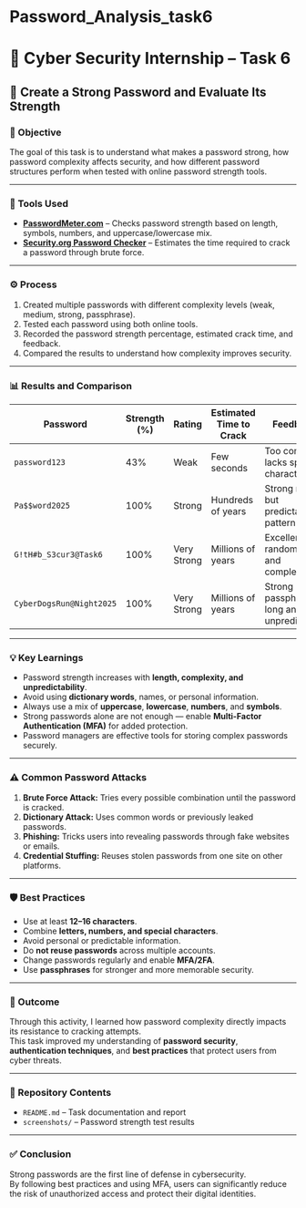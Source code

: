 # Password_Analysis_task6
# 🔐 Cyber Security Internship – Task 6  
## 🧩 Create a Strong Password and Evaluate Its Strength  

### 🎯 Objective  
The goal of this task is to understand what makes a password strong, how password complexity affects security, and how different password structures perform when tested with online password strength tools.

---

### 🧰 Tools Used  
- **[PasswordMeter.com](https://passwordmeter.com)** – Checks password strength based on length, symbols, numbers, and uppercase/lowercase mix.  
- **[Security.org Password Checker](https://www.security.org/how-secure-is-my-password/)** – Estimates the time required to crack a password through brute force.

---

### ⚙️ Process  
1. Created multiple passwords with different complexity levels (weak, medium, strong, passphrase).  
2. Tested each password using both online tools.  
3. Recorded the password strength percentage, estimated crack time, and feedback.  
4. Compared the results to understand how complexity improves security.  

---

### 📊 Results and Comparison  

| Password | Strength (%) | Rating | Estimated Time to Crack | Feedback |
|-----------|---------------|---------|--------------------------|-----------|
| `password123` | 43% | Weak | Few seconds | Too common, lacks special characters |
| `Pa$$word2025` | 100% | Strong | Hundreds of years | Strong mix but predictable pattern |
| `G!tH#b_S3cur3@Task6` | 100% | Very Strong | Millions of years | Excellent randomness and complexity |
| `CyberDogsRun@Night2025` | 100% | Very Strong | Millions of years | Strong passphrase, long and unpredictable |

---

### 💡 Key Learnings  
- Password strength increases with **length, complexity, and unpredictability**.  
- Avoid using **dictionary words**, names, or personal information.  
- Always use a mix of **uppercase**, **lowercase**, **numbers**, and **symbols**.  
- Strong passwords alone are not enough — enable **Multi-Factor Authentication (MFA)** for added protection.  
- Password managers are effective tools for storing complex passwords securely.  

---

### ⚠️ Common Password Attacks  
1. **Brute Force Attack:** Tries every possible combination until the password is cracked.  
2. **Dictionary Attack:** Uses common words or previously leaked passwords.  
3. **Phishing:** Tricks users into revealing passwords through fake websites or emails.  
4. **Credential Stuffing:** Reuses stolen passwords from one site on other platforms.  

---

### 🛡️ Best Practices  
- Use at least **12–16 characters**.  
- Combine **letters, numbers, and special characters**.  
- Avoid personal or predictable information.  
- Do **not reuse passwords** across multiple accounts.  
- Change passwords regularly and enable **MFA/2FA**.  
- Use **passphrases** for stronger and more memorable security.  

---

### 🧾 Outcome  
Through this activity, I learned how password complexity directly impacts its resistance to cracking attempts.  
This task improved my understanding of **password security**, **authentication techniques**, and **best practices** that protect users from cyber threats.  

---

### 📁 Repository Contents  
- `README.md` – Task documentation and report  
- `screenshots/` – Password strength test results 
  

---

### ✅ Conclusion  
Strong passwords are the first line of defense in cybersecurity.  
By following best practices and using MFA, users can significantly reduce the risk of unauthorized access and protect their digital identities.


